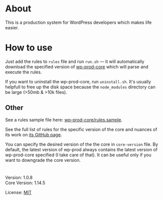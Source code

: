 # About

This is a production system for WordPress developers which makes life easier. 

# How to use

Just add the rules to `rules` file and run `run.sh` — it will automatically download the
specified version of [wp-prod-core](https://github.com/vladlu/wp-prod-core/) which will parse
and execute the rules.

If you want to uninstall the wp-prod-core, run `uninstall.sh`. It's usually helpfull to free up the disk
space because the `node_modules` directory can be large (>50mb & >10k files).

## Other

See a rules sample file here: [wp-prod-core/rules.sample](https://github.com/vladlu/wp-prod-core/blob/master/rules.sample).

See the full list of rules for the specific version of the core and nuances of its work on
[its GitHub page](https://github.com/vladlu/wp-prod-core/).

You can specify the desired version of the the core in `core-version` file. 
By default, the latest version of wp-prod always contains the latest version of wp-prod-core specified 
(I take care of that). It can be useful only if you want to downgrade the core version.

#

Version: 1.0.8  
Core Version: 1.14.5

License: [MIT](https://github.com/vladlu/wp-prod/blob/master/LICENSE)
